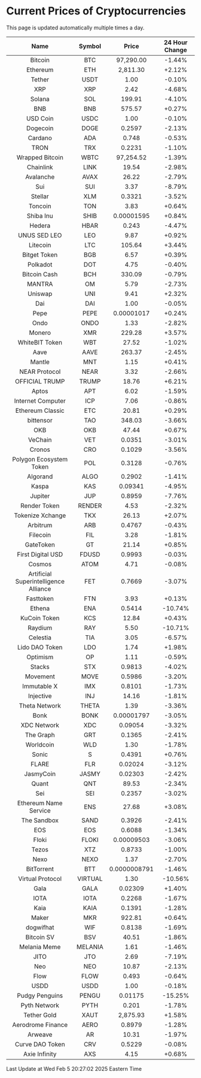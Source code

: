 # Current Prices of Cryptocurrencies
This page is updated automatically multiple times a day.

| Name | Symbol | Price | 24 Hour Change |
| :---: |:---:| :---: | :---: |
| Bitcoin | BTC | 97,290.00 | -1.44% |
| Ethereum | ETH | 2,811.30 | +2.12% |
| Tether | USDT | 1.00 | -0.10% |
| XRP | XRP | 2.42 | -4.68% |
| Solana | SOL | 199.91 | -4.10% |
| BNB | BNB | 575.57 | +0.27% |
| USD Coin | USDC | 1.00 | -0.10% |
| Dogecoin | DOGE | 0.2597 | -2.13% |
| Cardano | ADA | 0.748 | -0.53% |
| TRON | TRX | 0.2231 | -1.10% |
| Wrapped Bitcoin | WBTC | 97,254.52 | -1.39% |
| Chainlink | LINK | 19.54 | -2.98% |
| Avalanche | AVAX | 26.22 | -2.79% |
| Sui | SUI | 3.37 | -8.79% |
| Stellar | XLM | 0.3321 | -3.52% |
| Toncoin | TON | 3.83 | +0.64% |
| Shiba Inu | SHIB | 0.00001595 | +0.84% |
| Hedera | HBAR | 0.243 | -4.47% |
| UNUS SED LEO | LEO | 9.87 | +0.92% |
| Litecoin | LTC | 105.64 | +3.44% |
| Bitget Token | BGB | 6.57 | +0.39% |
| Polkadot | DOT | 4.75 | -0.40% |
| Bitcoin Cash | BCH | 330.09 | -0.79% |
| MANTRA | OM | 5.79 | -2.73% |
| Uniswap | UNI | 9.41 | +2.32% |
| Dai | DAI | 1.00 | -0.05% |
| Pepe | PEPE | 0.00001017 | +0.24% |
| Ondo | ONDO | 1.33 | -2.82% |
| Monero | XMR | 229.28 | +3.57% |
| WhiteBIT Token | WBT | 27.52 | -1.02% |
| Aave | AAVE | 263.37 | -2.45% |
| Mantle | MNT | 1.15 | +0.41% |
| NEAR Protocol | NEAR | 3.32 | -2.66% |
| OFFICIAL TRUMP | TRUMP | 18.76 | +6.21% |
| Aptos | APT | 6.02 | -1.59% |
| Internet Computer | ICP | 7.06 | -0.86% |
| Ethereum Classic | ETC | 20.81 | +0.29% |
| bittensor | TAO | 348.03 | -3.66% |
| OKB | OKB | 47.44 | +0.67% |
| VeChain | VET | 0.0351 | -3.01% |
| Cronos | CRO | 0.1029 | -3.56% |
| Polygon Ecosystem Token | POL | 0.3128 | -0.76% |
| Algorand | ALGO | 0.2902 | -1.41% |
| Kaspa | KAS | 0.09341 | -4.95% |
| Jupiter | JUP | 0.8959 | -7.76% |
| Render Token | RENDER | 4.53 | -2.32% |
| Tokenize Xchange | TKX | 26.13 | +2.07% |
| Arbitrum | ARB | 0.4767 | -0.43% |
| Filecoin | FIL | 3.28 | -1.81% |
| GateToken | GT | 21.14 | +0.85% |
| First Digital USD | FDUSD | 0.9993 | -0.03% |
| Cosmos | ATOM | 4.71 | -0.08% |
| Artificial Superintelligence Alliance | FET | 0.7669 | -3.07% |
| Fasttoken | FTN | 3.93 | +0.13% |
| Ethena | ENA | 0.5414 | -10.74% |
| KuCoin Token | KCS | 12.84 | +0.43% |
| Raydium | RAY | 5.50 | -10.71% |
| Celestia | TIA | 3.05 | -6.57% |
| Lido DAO Token | LDO | 1.74 | +1.98% |
| Optimism | OP | 1.11 | -0.59% |
| Stacks | STX | 0.9813 | -4.02% |
| Movement | MOVE | 0.5986 | -3.20% |
| Immutable X | IMX | 0.8101 | -1.73% |
| Injective | INJ | 14.16 | -1.81% |
| Theta Network | THETA | 1.39 | -3.36% |
| Bonk | BONK | 0.00001797 | -3.05% |
| XDC Network | XDC | 0.09054 | -3.32% |
| The Graph | GRT | 0.1365 | -2.41% |
| Worldcoin | WLD | 1.30 | -1.78% |
| Sonic | S | 0.4391 | +0.76% |
| FLARE | FLR | 0.02024 | -3.12% |
| JasmyCoin | JASMY | 0.02303 | -2.42% |
| Quant | QNT | 89.53 | -2.34% |
| Sei | SEI | 0.2357 | -3.02% |
| Ethereum Name Service | ENS | 27.68 | +3.08% |
| The Sandbox | SAND | 0.3926 | -2.41% |
| EOS | EOS | 0.6088 | -1.34% |
| Floki | FLOKI | 0.00009503 | -3.06% |
| Tezos | XTZ | 0.8733 | -1.00% |
| Nexo | NEXO | 1.37 | -2.70% |
| BitTorrent | BTT | 0.0000008791 | -1.46% |
| Virtual Protocol | VIRTUAL | 1.30 | -10.56% |
| Gala | GALA | 0.02309 | +1.40% |
| IOTA | IOTA | 0.2268 | -1.67% |
| Kaia | KAIA | 0.1391 | -1.28% |
| Maker | MKR | 922.81 | +0.64% |
| dogwifhat | WIF | 0.8138 | -1.69% |
| Bitcoin SV | BSV | 40.51 | -1.86% |
| Melania Meme | MELANIA | 1.61 | -1.46% |
| JITO | JTO | 2.69 | -7.19% |
| Neo | NEO | 10.87 | -2.13% |
| Flow | FLOW | 0.493 | -0.64% |
| USDD | USDD | 1.00 | -0.18% |
| Pudgy Penguins | PENGU | 0.01175 | -15.25% |
| Pyth Network | PYTH | 0.201 | -1.78% |
| Tether Gold | XAUT | 2,875.93 | +1.58% |
| Aerodrome Finance | AERO | 0.8979 | -1.28% |
| Arweave | AR | 10.31 | -1.97% |
| Curve DAO Token | CRV | 0.5229 | -0.08% |
| Axie Infinity | AXS | 4.15 | +0.68% |

Last Update at Wed Feb  5 20:27:02 2025 Eastern Time